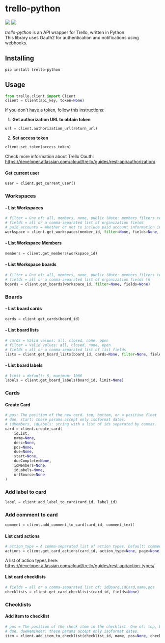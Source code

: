 
# trello-python
![](https://img.shields.io/badge/version-0.1.0-success) ![](https://img.shields.io/badge/Python-3.8%20|%203.9%20|%203.10%20|%203.11-4B8BBE?logo=python&logoColor=white)  

*trello-python* is an API wrapper for Trello, written in Python.  
This library uses Oauth2 for authentication and notifications using webhooks.
## Installing
```
pip install trello-python
```
## Usage
```python
from trello.client import Client
client = Client(api_key, token=None)
```
If you don't have a token, follow this instructions:
1. **Get authorization URL to obtain token**
```python
url = client.authorization_url(return_url)
```
2. **Set access token**
```python
client.set_token(access_token)
```
Check more information about Trello Oauth: https://developer.atlassian.com/cloud/trello/guides/rest-api/authorization/
#### Get current user
```python
user = client.get_current_user()
```
### Workspaces
#### - List Workspaces
```python
# filter = One of: all, members, none, public (Note: members filters to only private Workspaces)
# fields = all or a comma-separated list of organization fields
# paid_accounts = Whether or not to include paid account information in the returned workspace object  
workspace = client.get_workspaces(member_id, filter=None, fields=None, paid_accounts=None)
```
#### - List Workspace Members
```python
members = client.get_members(workspace_id)
```
#### - List Workspace boards
```python
# filter = One of: all, members, none, public (Note: members filters to only private Workspaces) \n
# fields = all or a comma-separated list of organization fields \n
boards = client.get_boards(workspace_id, filter=None, fields=None)
```
### Boards
#### - List board cards
```python
cards = client.get_cards(board_id)
```
#### - List board lists
```python
# cards = Valid values: all, closed, none, open  
# filter = Valid values: all, closed, none, open  
# fields = all or a comma-separated list of list fields
lists = client.get_board_lists(board_id, cards=None, filter=None, fields=None)
```
#### - List board labels
```python
# limit = default: 5, maximum: 1000
labels = client.get_board_labels(board_id, limit=None)
```
### Cards
#### Create Card
```python
# pos: The position of the new card. top, bottom, or a positive float
# due, start: these params accept only isoformat dates.
# idMembers, idLabels: string with a list of ids separated by commas.
card = client.create_card(
    idList,
    name=None, 
    desc=None, 
    pos=None, 
    due=None, 
    start=None, 
    dueComplete=None, 
    idMembers=None, 
    idLabels=None, 
    urlSource=None
)
```
### Add label to card
```python
label = client.add_label_to_card(card_id, label_id)
```
### Add comment to card
```python
comment = client.add_comment_to_card(card_id, comment_text)
```
#### List card actions
```python
# action_type = A comma-separated list of action types. Default: commentCard
actions = client.get_card_actions(card_id, action_type=None, page=None)
```
A list of action types here: https://developer.atlassian.com/cloud/trello/guides/rest-api/action-types/
#### List card checklists
```python
# fields = all or a comma-separated list of: idBoard,idCard,name,pos
checklists = client.get_card_checklists(card_id, fields=None)
```
### Checklists
#### Add item to checklist
```python
# pos = The position of the check item in the checklist. One of: top, bottom, or a positive number.
# due, dueReminder: these params accept only isoformat dates.
item = client.add_item_to_checklist(checklist_id, name, pos=None, checked=None, due=None, dueReminder=None, idMember=None)
```
